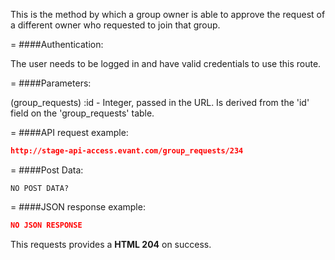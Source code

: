 <!-- --- title: PATCH /group_requests/:id -->

This is the method by which a group owner is able to approve the request of a different owner who requested to join that group.

=
####Authentication:

The user needs to be logged in and have valid credentials to use this route.

=
####Parameters:

(group_requests) :id - Integer, passed in the URL. Is derived from the 'id' field on the 'group_requests' table.

=
####API request example:
```json
http://stage-api-access.evant.com/group_requests/234
```

=
####Post Data:
```
NO POST DATA?
```

=
####JSON response example:

```json
NO JSON RESPONSE
```

This requests provides a <strong>HTML 204</strong> on success.
